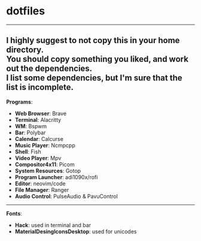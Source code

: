 # dotfiles
---
I highly suggest to not copy this in your home directory.<br />
You should copy something you liked, and work out the dependencies.<br />
I list some dependencies, but I'm sure that the list is incomplete.<br />
---
**Programs**:
 - **Web Browser**: Brave
 - **Terminal**: Alacritty
 - **WM**: Bspwm
 - **Bar**: Polybar
 - **Calendar**: Calcurse
 - **Music Player**: Ncmpcpp
 - **Shell**: Fish
 - **Video Player**: Mpv
 - **Compositor4x11**: Picom
 - **System Resources**: Gotop
 - **Program Launcher**: adi1090x/rofi
 - **Editor**: neovim/code
 - **File Manager**: Ranger
 - **Audio Control**: PulseAudio & PavuControl
---
**Fonts**:
 - **Hack**: used in terminal and bar
 - **MaterialDesingIconsDesktop**: used for unicodes
